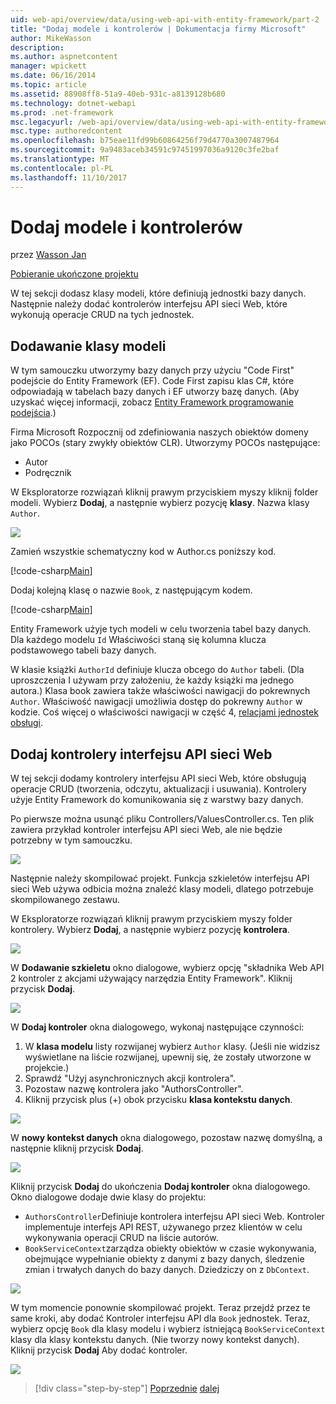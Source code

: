 ```yaml
---
uid: web-api/overview/data/using-web-api-with-entity-framework/part-2
title: "Dodaj modele i kontrolerów | Dokumentacja firmy Microsoft"
author: MikeWasson
description: 
ms.author: aspnetcontent
manager: wpickett
ms.date: 06/16/2014
ms.topic: article
ms.assetid: 88908ff8-51a9-40eb-931c-a8139128b680
ms.technology: dotnet-webapi
ms.prod: .net-framework
msc.legacyurl: /web-api/overview/data/using-web-api-with-entity-framework/part-2
msc.type: authoredcontent
ms.openlocfilehash: b75eae11fd99b60864256f79d4770a3007487964
ms.sourcegitcommit: 9a9483aceb34591c97451997036a9120c3fe2baf
ms.translationtype: MT
ms.contentlocale: pl-PL
ms.lasthandoff: 11/10/2017
---
```

<a name="add-models-and-controllers"></a>Dodaj modele i kontrolerów
====================
przez [Wasson Jan](https://github.com/MikeWasson)

[Pobieranie ukończone projektu](https://github.com/MikeWasson/BookService)

W tej sekcji dodasz klasy modeli, które definiują jednostki bazy danych. Następnie należy dodać kontrolerów interfejsu API sieci Web, które wykonują operacje CRUD na tych jednostek.

## <a name="add-model-classes"></a>Dodawanie klasy modeli

W tym samouczku utworzymy bazy danych przy użyciu "Code First" podejście do Entity Framework (EF). Code First zapisu klas C#, które odpowiadają w tabelach bazy danych i EF utworzy bazę danych. (Aby uzyskać więcej informacji, zobacz [Entity Framework programowanie podejścia](https://msdn.microsoft.com/en-us/library/ms178359%28v=vs.110%29.aspx#dbfmfcf).)

Firma Microsoft Rozpocznij od zdefiniowania naszych obiektów domeny jako POCOs (stary zwykły obiektów CLR). Utworzymy POCOs następujące:

- Autor
- Podręcznik

W Eksploratorze rozwiązań kliknij prawym przyciskiem myszy kliknij folder modeli. Wybierz **Dodaj**, a następnie wybierz pozycję **klasy**. Nazwa klasy `Author`.

![](part-2/_static/image1.png)

Zamień wszystkie schematyczny kod w Author.cs poniższy kod.

[!code-csharp[Main](part-2/samples/sample1.cs)]

Dodaj kolejną klasę o nazwie `Book`, z następującym kodem.

[!code-csharp[Main](part-2/samples/sample2.cs)]

Entity Framework użyje tych modeli w celu tworzenia tabel bazy danych. Dla każdego modelu `Id` Właściwości staną się kolumna klucza podstawowego tabeli bazy danych.

W klasie książki `AuthorId` definiuje klucza obcego do `Author` tabeli. (Dla uproszczenia I używam przy założeniu, że każdy książki ma jednego autora.) Klasa book zawiera także właściwości nawigacji do pokrewnych `Author`. Właściwość nawigacji umożliwia dostęp do pokrewny `Author` w kodzie. Coś więcej o właściwości nawigacji w część 4, [relacjami jednostek obsługi](part-4.md).

## <a name="add-web-api-controllers"></a>Dodaj kontrolery interfejsu API sieci Web

W tej sekcji dodamy kontrolery interfejsu API sieci Web, które obsługują operacje CRUD (tworzenia, odczytu, aktualizacji i usuwania). Kontrolery użyje Entity Framework do komunikowania się z warstwy bazy danych.

Po pierwsze można usunąć pliku Controllers/ValuesController.cs. Ten plik zawiera przykład kontroler interfejsu API sieci Web, ale nie będzie potrzebny w tym samouczku.

![](part-2/_static/image2.png)

Następnie należy skompilować projekt. Funkcja szkieletów interfejsu API sieci Web używa odbicia można znaleźć klasy modeli, dlatego potrzebuje skompilowanego zestawu.

W Eksploratorze rozwiązań kliknij prawym przyciskiem myszy folder kontrolery. Wybierz **Dodaj**, a następnie wybierz pozycję **kontrolera**.

![](part-2/_static/image3.png)

W **Dodawanie szkieletu** okno dialogowe, wybierz opcję "składnika Web API 2 kontroler z akcjami używający narzędzia Entity Framework". Kliknij przycisk **Dodaj**.

![](part-2/_static/image4.png)

W **Dodaj kontroler** okna dialogowego, wykonaj następujące czynności:

1. W **klasa modelu** listy rozwijanej wybierz `Author` klasy. (Jeśli nie widzisz wyświetlane na liście rozwijanej, upewnij się, że zostały utworzone w projekcie.)
2. Sprawdź "Użyj asynchronicznych akcji kontrolera".
3. Pozostaw nazwę kontrolera jako &quot;AuthorsController&quot;.
4. Kliknij przycisk plus (+) obok przycisku **klasa kontekstu danych**.

![](part-2/_static/image5.png)

W **nowy kontekst danych** okna dialogowego, pozostaw nazwę domyślną, a następnie kliknij przycisk **Dodaj**.

![](part-2/_static/image6.png)

Kliknij przycisk **Dodaj** do ukończenia **Dodaj kontroler** okna dialogowego. Okno dialogowe dodaje dwie klasy do projektu:

- `AuthorsController`Definiuje kontrolera interfejsu API sieci Web. Kontroler implementuje interfejs API REST, używanego przez klientów w celu wykonywania operacji CRUD na liście autorów.
- `BookServiceContext`zarządza obiekty obiektów w czasie wykonywania, obejmujące wypełnianie obiekty z danymi z bazy danych, śledzenie zmian i trwałych danych do bazy danych. Dziedziczy on z `DbContext`.

![](part-2/_static/image7.png)

W tym momencie ponownie skompilować projekt. Teraz przejdź przez te same kroki, aby dodać Kontroler interfejsu API dla `Book` jednostek. Teraz, wybierz opcję `Book` dla klasy modelu i wybierz istniejącą `BookServiceContext` klasy dla klasy kontekstu danych. (Nie tworzy nowy kontekst danych). Kliknij przycisk **Dodaj** Aby dodać kontroler.

![](part-2/_static/image8.png)

>[!div class="step-by-step"]
[Poprzednie](part-1.md)
[dalej](part-3.md)
